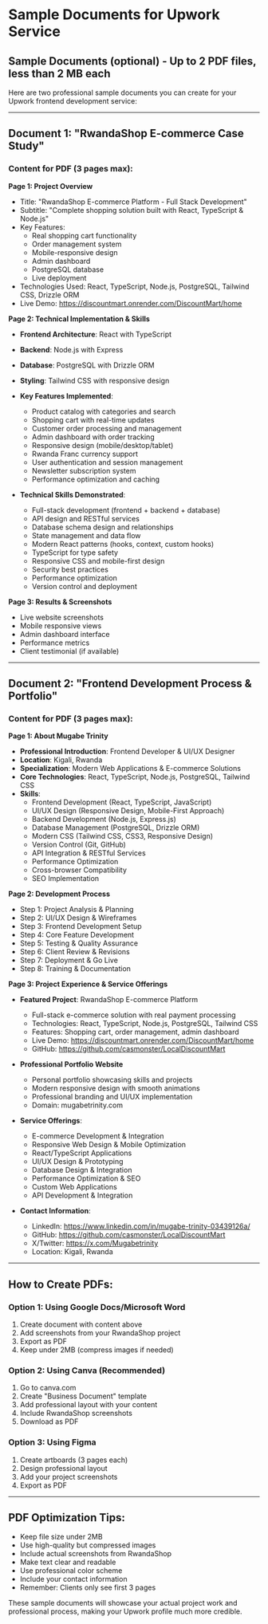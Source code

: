 # Sample Documents for Upwork Service

## Sample Documents (optional) - Up to 2 PDF files, less than 2 MB each

Here are two professional sample documents you can create for your Upwork frontend development service:

---

## Document 1: "RwandaShop E-commerce Case Study"

### Content for PDF (3 pages max):

**Page 1: Project Overview**
- Title: "RwandaShop E-commerce Platform - Full Stack Development"
- Subtitle: "Complete shopping solution built with React, TypeScript & Node.js"
- Key Features:
  - Real shopping cart functionality
  - Order management system
  - Mobile-responsive design
  - Admin dashboard
  - PostgreSQL database
  - Live deployment
- Technologies Used: React, TypeScript, Node.js, PostgreSQL, Tailwind CSS, Drizzle ORM
- Live Demo: https://discountmart.onrender.com/DiscountMart/home

**Page 2: Technical Implementation & Skills**
- **Frontend Architecture**: React with TypeScript
- **Backend**: Node.js with Express
- **Database**: PostgreSQL with Drizzle ORM
- **Styling**: Tailwind CSS with responsive design
- **Key Features Implemented**:
  - Product catalog with categories and search
  - Shopping cart with real-time updates
  - Customer order processing and management
  - Admin dashboard with order tracking
  - Responsive design (mobile/desktop/tablet)
  - Rwanda Franc currency support
  - User authentication and session management
  - Newsletter subscription system
  - Performance optimization and caching

- **Technical Skills Demonstrated**:
  - Full-stack development (frontend + backend + database)
  - API design and RESTful services
  - Database schema design and relationships
  - State management and data flow
  - Modern React patterns (hooks, context, custom hooks)
  - TypeScript for type safety
  - Responsive CSS and mobile-first design
  - Security best practices
  - Performance optimization
  - Version control and deployment

**Page 3: Results & Screenshots**
- Live website screenshots
- Mobile responsive views
- Admin dashboard interface
- Performance metrics
- Client testimonial (if available)

---

## Document 2: "Frontend Development Process & Portfolio"

### Content for PDF (3 pages max):

**Page 1: About Mugabe Trinity**
- **Professional Introduction**: Frontend Developer & UI/UX Designer
- **Location**: Kigali, Rwanda
- **Specialization**: Modern Web Applications & E-commerce Solutions
- **Core Technologies**: React, TypeScript, Node.js, PostgreSQL, Tailwind CSS
- **Skills**:
  - Frontend Development (React, TypeScript, JavaScript)
  - UI/UX Design (Responsive Design, Mobile-First Approach)
  - Backend Development (Node.js, Express.js)
  - Database Management (PostgreSQL, Drizzle ORM)
  - Modern CSS (Tailwind CSS, CSS3, Responsive Design)
  - Version Control (Git, GitHub)
  - API Integration & RESTful Services
  - Performance Optimization
  - Cross-browser Compatibility
  - SEO Implementation

**Page 2: Development Process**
- Step 1: Project Analysis & Planning
- Step 2: UI/UX Design & Wireframes
- Step 3: Frontend Development Setup
- Step 4: Core Feature Development
- Step 5: Testing & Quality Assurance
- Step 6: Client Review & Revisions
- Step 7: Deployment & Go Live
- Step 8: Training & Documentation

**Page 3: Project Experience & Service Offerings**
- **Featured Project**: RwandaShop E-commerce Platform
  - Full-stack e-commerce solution with real payment processing
  - Technologies: React, TypeScript, Node.js, PostgreSQL, Tailwind CSS
  - Features: Shopping cart, order management, admin dashboard
  - Live Demo: https://discountmart.onrender.com/DiscountMart/home
  - GitHub: https://github.com/casmonster/LocalDiscountMart

- **Professional Portfolio Website**
  - Personal portfolio showcasing skills and projects
  - Modern responsive design with smooth animations
  - Professional branding and UI/UX implementation
  - Domain: mugabetrinity.com

- **Service Offerings**:
  - E-commerce Development & Integration
  - Responsive Web Design & Mobile Optimization
  - React/TypeScript Applications
  - UI/UX Design & Prototyping
  - Database Design & Integration
  - Performance Optimization & SEO
  - Custom Web Applications
  - API Development & Integration

- **Contact Information**:
  - LinkedIn: https://www.linkedin.com/in/mugabe-trinity-03439126a/
  - GitHub: https://github.com/casmonster/LocalDiscountMart
  - X/Twitter: https://x.com/Mugabetrinity
  - Location: Kigali, Rwanda

---

## How to Create PDFs:

### Option 1: Using Google Docs/Microsoft Word
1. Create document with content above
2. Add screenshots from your RwandaShop project
3. Export as PDF
4. Keep under 2MB (compress images if needed)

### Option 2: Using Canva (Recommended)
1. Go to canva.com
2. Create "Business Document" template
3. Add professional layout with your content
4. Include RwandaShop screenshots
5. Download as PDF

### Option 3: Using Figma
1. Create artboards (3 pages each)
2. Design professional layout
3. Add your project screenshots
4. Export as PDF

---

## PDF Optimization Tips:
- Keep file size under 2MB
- Use high-quality but compressed images
- Include actual screenshots from RwandaShop
- Make text clear and readable
- Use professional color scheme
- Include your contact information
- Remember: Clients only see first 3 pages

These sample documents will showcase your actual project work and professional process, making your Upwork profile much more credible.